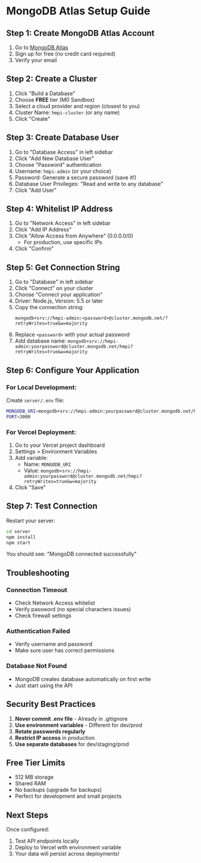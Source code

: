 # MongoDB Atlas Setup Guide

## Step 1: Create MongoDB Atlas Account

1. Go to [MongoDB Atlas](https://www.mongodb.com/cloud/atlas/register)
2. Sign up for free (no credit card required)
3. Verify your email

## Step 2: Create a Cluster

1. Click "Build a Database"
2. Choose **FREE** tier (M0 Sandbox)
3. Select a cloud provider and region (closest to you)
4. Cluster Name: `hmpi-cluster` (or any name)
5. Click "Create"

## Step 3: Create Database User

1. Go to "Database Access" in left sidebar
2. Click "Add New Database User"
3. Choose "Password" authentication
4. Username: `hmpi-admin` (or your choice)
5. Password: Generate a secure password (save it!)
6. Database User Privileges: "Read and write to any database"
7. Click "Add User"

## Step 4: Whitelist IP Address

1. Go to "Network Access" in left sidebar
2. Click "Add IP Address"
3. Click "Allow Access from Anywhere" (0.0.0.0/0)
   - For production, use specific IPs
4. Click "Confirm"

## Step 5: Get Connection String

1. Go to "Database" in left sidebar
2. Click "Connect" on your cluster
3. Choose "Connect your application"
4. Driver: Node.js, Version: 5.5 or later
5. Copy the connection string:
   ```
   mongodb+srv://hmpi-admin:<password>@cluster.mongodb.net/?retryWrites=true&w=majority
   ```
6. Replace `<password>` with your actual password
7. Add database name: `mongodb+srv://hmpi-admin:yourpassword@cluster.mongodb.net/hmpi?retryWrites=true&w=majority`

## Step 6: Configure Your Application

### For Local Development:

Create `server/.env` file:
```bash
MONGODB_URI=mongodb+srv://hmpi-admin:yourpassword@cluster.mongodb.net/hmpi?retryWrites=true&w=majority
PORT=3000
```

### For Vercel Deployment:

1. Go to your Vercel project dashboard
2. Settings > Environment Variables
3. Add variable:
   - Name: `MONGODB_URI`
   - Value: `mongodb+srv://hmpi-admin:yourpassword@cluster.mongodb.net/hmpi?retryWrites=true&w=majority`
4. Click "Save"

## Step 7: Test Connection

Restart your server:
```bash
cd server
npm install
npm start
```

You should see: "MongoDB connected successfully"

## Troubleshooting

### Connection Timeout
- Check Network Access whitelist
- Verify password (no special characters issues)
- Check firewall settings

### Authentication Failed
- Verify username and password
- Make sure user has correct permissions

### Database Not Found
- MongoDB creates database automatically on first write
- Just start using the API

## Security Best Practices

1. **Never commit .env file** - Already in .gitignore
2. **Use environment variables** - Different for dev/prod
3. **Rotate passwords regularly**
4. **Restrict IP access** in production
5. **Use separate databases** for dev/staging/prod

## Free Tier Limits

- 512 MB storage
- Shared RAM
- No backups (upgrade for backups)
- Perfect for development and small projects

## Next Steps

Once configured:
1. Test API endpoints locally
2. Deploy to Vercel with environment variable
3. Your data will persist across deployments!
